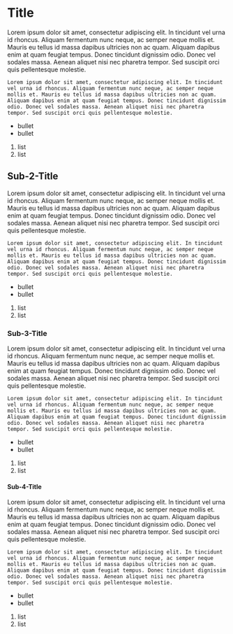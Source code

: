# Title
Lorem ipsum dolor sit amet, consectetur adipiscing elit. In tincidunt vel urna id rhoncus. Aliquam fermentum nunc neque, ac semper neque mollis et. Mauris eu tellus id massa dapibus ultricies non ac quam. Aliquam dapibus enim at quam feugiat tempus. Donec tincidunt dignissim odio. Donec vel sodales massa. Aenean aliquet nisi nec pharetra tempor. Sed suscipit orci quis pellentesque molestie. 
```
Lorem ipsum dolor sit amet, consectetur adipiscing elit. In tincidunt vel urna id rhoncus. Aliquam fermentum nunc neque, ac semper neque mollis et. Mauris eu tellus id massa dapibus ultricies non ac quam. Aliquam dapibus enim at quam feugiat tempus. Donec tincidunt dignissim odio. Donec vel sodales massa. Aenean aliquet nisi nec pharetra tempor. Sed suscipit orci quis pellentesque molestie. 
```
- bullet
- bullet

1. list
1. list

## Sub-2-Title
Lorem ipsum dolor sit amet, consectetur adipiscing elit. In tincidunt vel urna id rhoncus. Aliquam fermentum nunc neque, ac semper neque mollis et. Mauris eu tellus id massa dapibus ultricies non ac quam. Aliquam dapibus enim at quam feugiat tempus. Donec tincidunt dignissim odio. Donec vel sodales massa. Aenean aliquet nisi nec pharetra tempor. Sed suscipit orci quis pellentesque molestie. 
```
Lorem ipsum dolor sit amet, consectetur adipiscing elit. In tincidunt vel urna id rhoncus. Aliquam fermentum nunc neque, ac semper neque mollis et. Mauris eu tellus id massa dapibus ultricies non ac quam. Aliquam dapibus enim at quam feugiat tempus. Donec tincidunt dignissim odio. Donec vel sodales massa. Aenean aliquet nisi nec pharetra tempor. Sed suscipit orci quis pellentesque molestie. 
```
- bullet
- bullet

1. list
1. list

### Sub-3-Title
Lorem ipsum dolor sit amet, consectetur adipiscing elit. In tincidunt vel urna id rhoncus. Aliquam fermentum nunc neque, ac semper neque mollis et. Mauris eu tellus id massa dapibus ultricies non ac quam. Aliquam dapibus enim at quam feugiat tempus. Donec tincidunt dignissim odio. Donec vel sodales massa. Aenean aliquet nisi nec pharetra tempor. Sed suscipit orci quis pellentesque molestie. 
```
Lorem ipsum dolor sit amet, consectetur adipiscing elit. In tincidunt vel urna id rhoncus. Aliquam fermentum nunc neque, ac semper neque mollis et. Mauris eu tellus id massa dapibus ultricies non ac quam. Aliquam dapibus enim at quam feugiat tempus. Donec tincidunt dignissim odio. Donec vel sodales massa. Aenean aliquet nisi nec pharetra tempor. Sed suscipit orci quis pellentesque molestie. 
```
- bullet
- bullet

1. list
1. list


#### Sub-4-Title
Lorem ipsum dolor sit amet, consectetur adipiscing elit. In tincidunt vel urna id rhoncus. Aliquam fermentum nunc neque, ac semper neque mollis et. Mauris eu tellus id massa dapibus ultricies non ac quam. Aliquam dapibus enim at quam feugiat tempus. Donec tincidunt dignissim odio. Donec vel sodales massa. Aenean aliquet nisi nec pharetra tempor. Sed suscipit orci quis pellentesque molestie. 
```
Lorem ipsum dolor sit amet, consectetur adipiscing elit. In tincidunt vel urna id rhoncus. Aliquam fermentum nunc neque, ac semper neque mollis et. Mauris eu tellus id massa dapibus ultricies non ac quam. Aliquam dapibus enim at quam feugiat tempus. Donec tincidunt dignissim odio. Donec vel sodales massa. Aenean aliquet nisi nec pharetra tempor. Sed suscipit orci quis pellentesque molestie. 
```
- bullet
- bullet

1. list
1. list
